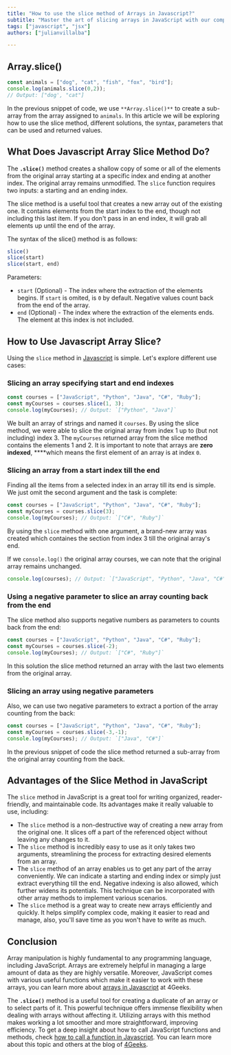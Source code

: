 ```yaml
---
title: "How to use the slice method of Arrays in Javascript?"
subtitle: "Master the art of slicing arrays in JavaScript with our comprehensive guide. Learn how to extract, copy, and modify array elements like a pro. Enroll now!"
tags: ["javascript", "jsx"]
authors: ["julianvillalba"]

---
```


## Array.slice()

```jsx
const animals = ["dog", "cat", "fish", "fox", "bird"];
console.log(animals.slice(0,2));
// Output: ["dog', "cat"]
```

In the previous snippet of code, we use `**Array.slice()**` to create a sub-array from the array assigned to `animals`. In this article we will be exploring how to use the slice method, different solutions, the syntax, parameters that can be used and returned values.

## What Does Javascript Array Slice Method Do?

The **`.slice()`** method  creates a shallow copy of some or all of the elements from the original array starting at a specific index and ending at another index. The original array remains unmodified. The `slice` function requires two inputs: a starting and an ending index.

The slice method is a useful tool that creates a new array out of the existing one. It contains elements from the start index to the end, though not including this last item. If you don't pass in an end index, it will grab all elements up until the end of the array.

The syntax of the slice() method is as follows:

```jsx
slice()
slice(start)
slice(start, end)
```

Parameters:

- `start` (Optional) - The index where the extraction of the elements begins. If `start` is omited, is `0` by default. Negative values count back from the end of the array.
- `end` (Optional) - The index where the extraction of the elements ends. The element at this index is not included.

## How to Use Javascript Array Slice?

Using the `slice` method in [Javascript](https://4geeks.com/lesson/what-is-javascript-learn-to-code-in-javascript) is simple. Let's explore different use cases:

### Slicing an array specifying start and end indexes

```jsx
const courses = ["JavaScript", "Python", "Java", "C#", "Ruby"];
const myCourses = courses.slice(1, 3);
console.log(myCourses); // Output: `["Python", "Java"]`
```

We built an array of strings and named it `courses`. By using the slice method, we were able to slice the original array from index 1 up to (but not including) index 3. The `myCourses` returned array from the slice method contains the elements 1 and 2. It is important to note that arrays are **zero indexed**, ****which means the first element of an array is at index `0`.

### Slicing an array from a start index till the end

Finding all the items from a selected index in an array till its end is simple. We just omit the second argument and the task is complete:

```jsx
const courses = ["JavaScript", "Python", "Java", "C#", "Ruby"];
const myCourses = courses.slice(3);
console.log(myCourses); // Output: `["C#", "Ruby"]`
```

By using the `slice` method with one argument, a brand-new array was created which containes the section from index 3 till the original array's end.

If we `console.log()` the original array courses, we can note that the original array remains unchanged.

```jsx
console.log(courses); // Output: `["JavaScript", "Python", "Java", "C#", "Ruby"]`
```

### Using a negative parameter to slice an array counting back from the end

The slice method also supports negative numbers as parameters to counts back from the end:

```jsx
const courses = ["JavaScript", "Python", "Java", "C#", "Ruby"];
const myCourses = courses.slice(-2);
console.log(myCourses); // Output: `["C#", "Ruby"]`
```

In this solution the slice method returned an array with the last two elements from the original array.

### Slicing an array using negative parameters

Also, we can use two negative parameters to extract a portion of the array counting from the back:

```jsx
const courses = ["JavaScript", "Python", "Java", "C#", "Ruby"];
const myCourses = courses.slice(-3,-1);
console.log(myCourses); // Output: `["Java", "C#"]`
```

In the previous snippet of code the slice method returned a sub-array from the original array counting from the back.

## Advantages of the Slice Method in JavaScript

The `slice` method in JavaScript is a great tool for writing organized, reader-friendly, and maintainable code. Its advantages make it really valuable to use, including:

- The `slice` method is a non-destructive way of creating a new array from the original one. It slices off a part of the referenced object without leaving any changes to it.
- The `slice` method is incredibly easy to use as it only takes two arguments, streamlining the process for extracting desired elements from an array.
- The `slice` method of an array enables us to get any part of the array conveniently. We can indicate a starting and ending index or simply just extract everything till the end. Negative indexing is also allowed, which further widens its potentials. This technique can be incorporated with other array methods to implement various scenarios.
- The `slice` method is a great way to create new arrays efficiently and quickly. It helps simplify complex code, making it easier to read and manage, also, you'll save time as you won't have to write as much.

## Conclusion

Array manipulation is highly fundamental to any programming language, including JavaScript. Arrays are extremely helpful in managing a large amount of data as they are highly versatile. Moreover, JavaScript comes with various useful functions which make it easier to work with these arrays, you can learn more about [arrays in Javascript](https://4geeks.com/lesson/what-is-an-array-define-array) at 4Geeks.

The **`.slice()`** method is a useful tool for creating a duplicate of an array or to select parts of it. This powerful technique offers immense flexibility when dealing with arrays without affecting it. Utilizing arrays with this method makes working a lot smoother and more straightforward, improving efficiency. To get a deep insight about how to call JavaScript functions and methods, check [how to call a function in Javascript](https://4geeks.com/how-to/how-to-call-a-function-in-javascript). You can learn more about this topic and others at the blog of [4Geeks](https://4geeks.com/how-to).
